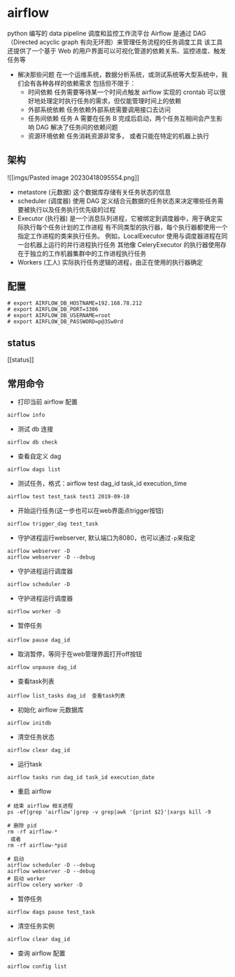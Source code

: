 # airflow
python 编写的 data pipeline 调度和监控工作流平台
Airflow 是通过 DAG（Directed acyclic graph 有向无环图）来管理任务流程的任务调度工具
该工具还提供了一个基于 Web 的用户界面可以可视化管道的依赖关系、监控进度、触发任务等

- 解决那些问题
    在一个运维系统，数据分析系统，或测试系统等大型系统中，我们会有各种各样的依赖需求
    包括但不限于： 
    - 时间依赖
        任务需要等待某一个时间点触发
        airflow 实现的 crontab 可以很好地处理定时执行任务的需求，但仅能管理时间上的依赖
    - 外部系统依赖
        任务依赖外部系统需要调用接口去访问
    - 任务间依赖
        任务 A 需要在任务 B 完成后启动，两个任务互相间会产生影响
        DAG 解决了任务间的依赖问题
    - 资源环境依赖
        任务消耗资源非常多， 或者只能在特定的机器上执行

## 架构
![[imgs/Pasted image 20230418095554.png]]
- metastore (元数据)
    这个数据库存储有关任务状态的信息
- scheduler (调度器)
    使用 DAG 定义结合元数据的任务状态来决定哪些任务需要被执行以及任务执行优先级的过程
- Executor (执行器)
    是一个消息队列进程，它被绑定到调度器中，用于确定实际执行每个任务计划的工作进程
    有不同类型的执行器，每个执行器都使用一个指定工作进程的类来执行任务。 例如，LocalExecutor 使用与调度器进程在同一台机器上运行的并行进程执行任务
    其他像 CeleryExecutor 的执行器使用存在于独立的工作机器集群中的工作进程执行任务
- Workers (工人)
    实际执行任务逻辑的进程，由正在使用的执行器确定

## 配置
```shell
# export AIRFLOW_DB_HOSTNAME=192.168.78.212
# export AIRFLOW_DB_PORT=3306
# export AIRFLOW_DB_USERNAME=root
# export AIRFLOW_DB_PASSWORD=p@3Sw0rd
```

## status
[[status]]

## 常用命令
- 打印当前 airflow 配置
```shell
airflow info
```

- 测试 db 连接
```shell
airflow db check
```

- 查看自定义 dag 
```shell
airflow dags list
```

- 测试任务，格式：airflow test dag_id task_id execution_time
```shell
airflow test test_task test1 2019-09-10
```

- 开始运行任务(这一步也可以在web界面点trigger按钮)
```shell
airflow trigger_dag test_task
```

- 守护进程运行webserver, 默认端口为8080，也可以通过`-p`来指定
```shell
airflow webserver -D  
airflow webserver -D --debug
```

- 守护进程运行调度器     
```shell
airflow scheduler -D   
```

- 守护进程运行调度器    
```shell
airflow worker -D          
```

- 暂停任务
```shell
airflow pause dag_id　     
```

- 取消暂停，等同于在web管理界面打开off按钮
```shell
airflow unpause dag_id     
```

- 查看task列表
```shell
airflow list_tasks dag_id  查看task列表
```

- 初始化 airflow 元数据库
```shell
airflow initdb
```

- 清空任务状态
```shell
airflow clear dag_id       
```

- 运行task
```shell
airflow tasks run dag_id task_id execution_date
```

- 重启 airflow
```shell
# 结束 airflow 相关进程
ps -ef|grep 'airflow'|grep -v grep|awk '{print $2}'|xargs kill -9

# 删除 pid
rm -rf airflow-*
 或者
rm -rf airflow-*pid

# 启动
airflow scheduler -D --debug
airflow webserver -D --debug
# 启动 worker
airflow celery worker -D
```

- 暂停任务
```shell
airflow dags pause test_task
```

- 清空任务实例
```shell
airflow clear dag_id
```

- 查询 airflow 配置
```shell
airflow config list
```
